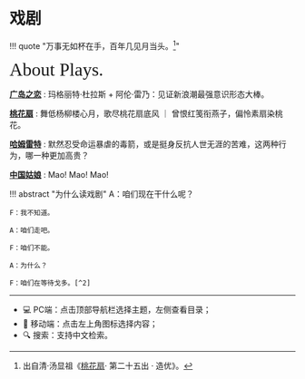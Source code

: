 # 戏剧


!!! quote "万事无如杯在手，百年几见月当头。[^1]"

<font size = 6 face = "SnellRoundHand" >About Plays.</font>

**[广岛之恋](./Hiroshima.md)**
:   玛格丽特·杜拉斯 + 阿伦·雷乃：见证新浪潮最强意识形态大棒。

**[桃花扇](./Tao_hua_shan.md)**
:   舞低杨柳楼心月，歌尽桃花扇底风 ｜ 曾恨红笺衔燕子，偏怜素扇染桃花。

**[哈姆雷特](./Hamlet.md)**
:   默然忍受命运暴虐的毒箭，或是挺身反抗人世无涯的苦难，这两种行为，哪一种更加高贵？

**[中国姑娘](./La_chinioise.md)**
:   Mao! Mao! Mao! 



!!! abstract "为什么读戏剧"
    A：咱们现在干什么呢？ 

    F：我不知道。 

    A：咱们走吧。 

    F：咱们不能。 

    A：为什么？ 

    F：咱们在等待戈多。[^2]


-----

- 💻 PC端：点击顶部导航栏选择主题，左侧查看目录；
- 📱 移动端：点击左上角图标选择内容；
- 🔍 搜索：支持中文检索。


[^1]: 出自清·汤显祖《[桃花扇](https://en.wikipedia.org/wiki/The_Peach_Blossom_Fan)· 第二十五出 · 造优》。
[^2]: 出自塞缪尔·贝克特戏剧《[等待戈多](https://en.wikipedia.org/wiki/Waiting_for_Godot)》。
